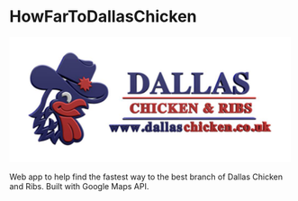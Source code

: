 # HowFarToDallasChicken

<img src="assets/logo.png" width=500px>

Web app to help find the fastest way to the best branch of Dallas Chicken and Ribs. Built with Google Maps API.

